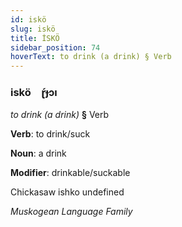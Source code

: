 ```yaml
---
id: iskö
slug: iskö
title: İSKÖ
sidebar_position: 74
hoverText: to drink (a drink) § Verb
---
```


### iskö&emsp;<span kind="abugida">ɽ́ɟɔı</span>

*to drink (a drink)* **§** Verb

**Verb**: to drink/suck

**Noun**: a drink

**Modifier**: drinkable/suckable

Chickasaw ishko  undefined

*Muskogean Language Family*